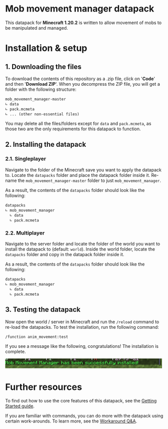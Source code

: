 # Mob movement manager datapack

This datapack for **Minecraft 1.20.2** is written to allow movement of mobs to be manipulated and managed.

# Installation & setup

## 1. Downloading the files

To download the contents of this repository as a .zip file, click on '**Code**' and then '**Download ZIP**'. When you decompress the ZIP file, you will get a folder with the following structure:

```
mob_movement_manager-master
∟ data
∟ pack.mcmeta
∟ ... (other non-essential files)
```

You may delete all the files/folders except for `data` and `pack.mcmeta`, as those two are the only requirements for this datapack to function.

## 2. Installing the datapack

### 2.1. Singleplayer

Navigate to the folder of the Minecraft save you want to apply the datapack to. Locate the `datapacks` folder and place the datapack folder inside it. Re-name the `mob_movement_manager-master` folder to just `mob_movement_manager`.

As a result, the contents of the `datapacks` folder should look like the following:

```
datapacks
∟ mob_movement_manager
  ∟ data
  ∟ pack.mcmeta
```

### 2.2. Multiplayer


Navigate to the server folder and locate the folder of the world you want to install the datapack to (default: `world`). Inside the world folder, locate the `datapacks` folder and copy in the datapack folder inside it.

As a result, the contents of the `datapacks` folder should look like the following:

```
datapacks
∟ mob_movement_manager
  ∟ data
  ∟ pack.mcmeta
```

## 3. Testing the datapack

Now open the world / server in Minecraft and run the `/reload` command to re-load the datapacks. To test the installation, run the following command:

```
/function anim_movement:test
```

If you see a message like the following, congratulations! The installation is complete.

<img src="git/imgs/readme_1.png" width="500">

# Further resources

To find out how to use the core features of this datapack, see the [Getting Started guide](guides/GETTING_STARTED.md).

If you are familiar with commands, you can do more with the datapack using certain work-arounds. To learn more, see the [Workaround Q&A](guides/WORKAROUND_QA.md).